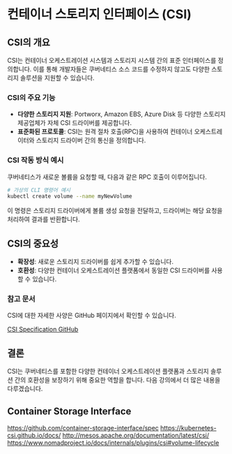 # 컨테이너 스토리지 인터페이스 (CSI)

## CSI의 개요

CSI는 컨테이너 오케스트레이션 시스템과 스토리지 시스템 간의 표준 인터페이스를 정의합니다. 이를 통해 개발자들은 쿠버네티스 소스 코드를 수정하지 않고도 다양한 스토리지 솔루션을 지원할 수 있습니다.

### CSI의 주요 기능

- **다양한 스토리지 지원**: Portworx, Amazon EBS, Azure Disk 등 다양한 스토리지 제공업체가 자체 CSI 드라이버를 제공합니다.
- **표준화된 프로토콜**: CSI는 원격 절차 호출(RPC)을 사용하여 컨테이너 오케스트레이터와 스토리지 드라이버 간의 통신을 정의합니다.

### CSI 작동 방식 예시

쿠버네티스가 새로운 볼륨을 요청할 때, 다음과 같은 RPC 호출이 이루어집니다.

```bash
# 가상의 CLI 명령어 예시
kubectl create volume --name myNewVolume
```

이 명령은 스토리지 드라이버에게 볼륨 생성 요청을 전달하고, 드라이버는 해당 요청을 처리하여 결과를 반환합니다.

## CSI의 중요성

- **확장성**: 새로운 스토리지 드라이버를 쉽게 추가할 수 있습니다.
- **호환성**: 다양한 컨테이너 오케스트레이션 플랫폼에서 동일한 CSI 드라이버를 사용할 수 있습니다.

### 참고 문서

CSI에 대한 자세한 사양은 GitHub 페이지에서 확인할 수 있습니다.

[CSI Specification GitHub](https://github.com/container-storage-interface/spec)

## 결론

CSI는 쿠버네티스를 포함한 다양한 컨테이너 오케스트레이션 플랫폼과 스토리지 솔루션 간의 호환성을 보장하기 위해 중요한 역할을 합니다. 다음 강의에서 더 많은 내용을 다루겠습니다.

## Container Storage Interface

https://github.com/container-storage-interface/spec
https://kubernetes-csi.github.io/docs/
http://mesos.apache.org/documentation/latest/csi/
https://www.nomadproject.io/docs/internals/plugins/csi#volume-lifecycle
